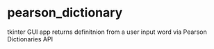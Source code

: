 # pearson_dictionary
tkinter GUI app returns definitnion from a user input word via Pearson Dictionaries API
